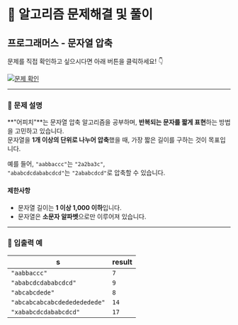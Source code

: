 # 🧩 알고리즘 문제해결 및 풀이

## 프로그래머스 - 문자열 압축

문제를 직접 확인하고 싶으시다면 아래 버튼을 클릭하세요! 👇

[![문제 확인](https://img.shields.io/badge/문제%20확인-%230088CC?style=for-the-badge&logo=google-chrome&logoColor=white)](https://school.programmers.co.kr/learn/courses/30/lessons/60057)

---

### 📌 문제 설명

**"어피치"**는 문자열 압축 알고리즘을 공부하며, **반복되는 문자를 짧게 표현**하는 방법을 고민하고 있습니다.  
문자열을 **1개 이상의 단위로 나누어 압축**했을 때, 가장 짧은 길이를 구하는 것이 목표입니다.

예를 들어, `"aabbaccc"`는 `"2a2ba3c"`,  
`"ababcdcdababcdcd"`는 `"2ababcdcd"`로 압축할 수 있습니다.

#### 제한사항
- 문자열 길이는 **1 이상 1,000 이하**입니다.
- 문자열은 **소문자 알파벳**으로만 이루어져 있습니다.

---

### 🧪 입출력 예

| s                                    | result |
|--------------------------------------|--------|
| `"aabbaccc"`                         | `7`    |
| `"ababcdcdababcdcd"`                 | `9`    |
| `"abcabcdede"`                       | `8`    |
| `"abcabcabcabcdededededede"`         | `14`   |
| `"xababcdcdababcdcd"`                | `17`   |
